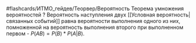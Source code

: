 #flashcards/ИТМО_гейдев/Теорвер/Вероятность
Теорема умножения вероятностей
?
Вероятность наступления двух [[Условная вероятность|связанных событий]] равна вероятности выполнения одного из них, помноженной на вероятность выполнения второго при выполненном первом - $P(AB) = P(B) * P(A|B)$.
